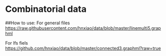 # Combinatorial data

##How to use:
For general files
https://raw.githubusercontent.com/hnxiao/data/blob/master/linemulti5.graphml

For lfs fiels
https://github.com/hnxiao/data/blob/master/connected3.graphml?raw=true
